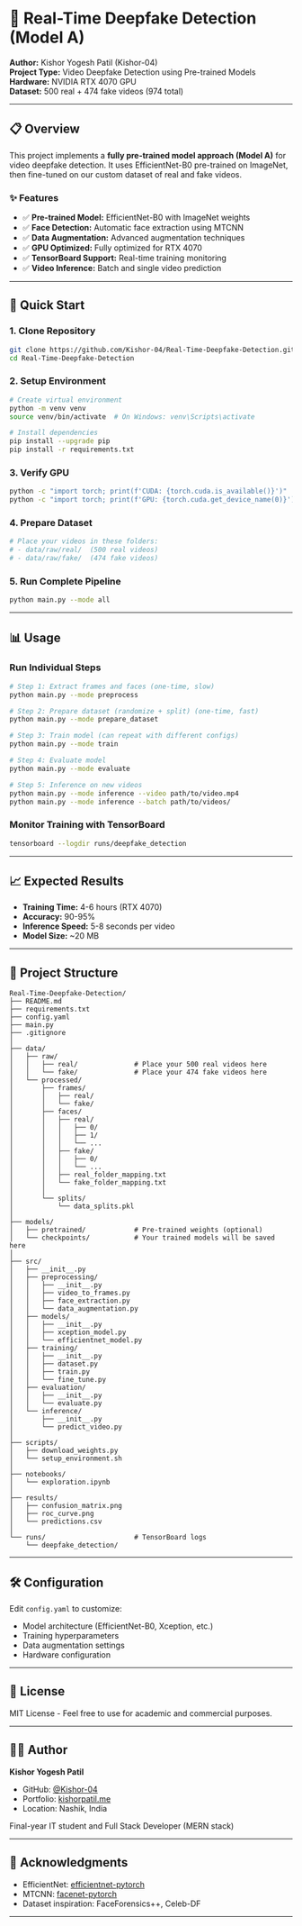 # 🎯 Real-Time Deepfake Detection (Model A)

**Author:** Kishor Yogesh Patil (Kishor-04)  
**Project Type:** Video Deepfake Detection using Pre-trained Models  
**Hardware:** NVIDIA RTX 4070 GPU  
**Dataset:** 500 real + 474 fake videos (974 total)

---

## 📋 Overview

This project implements a **fully pre-trained model approach (Model A)** for video deepfake detection. It uses EfficientNet-B0 pre-trained on ImageNet, then fine-tuned on our custom dataset of real and fake videos.

### ✨ Features

- ✅ **Pre-trained Model:** EfficientNet-B0 with ImageNet weights
- ✅ **Face Detection:** Automatic face extraction using MTCNN
- ✅ **Data Augmentation:** Advanced augmentation techniques
- ✅ **GPU Optimized:** Fully optimized for RTX 4070
- ✅ **TensorBoard Support:** Real-time training monitoring
- ✅ **Video Inference:** Batch and single video prediction

---

## 🚀 Quick Start

### 1. Clone Repository
```bash
git clone https://github.com/Kishor-04/Real-Time-Deepfake-Detection.git
cd Real-Time-Deepfake-Detection
```

### 2. Setup Environment
```bash
# Create virtual environment
python -m venv venv
source venv/bin/activate  # On Windows: venv\Scripts\activate

# Install dependencies
pip install --upgrade pip
pip install -r requirements.txt
```

### 3. Verify GPU
```bash
python -c "import torch; print(f'CUDA: {torch.cuda.is_available()}')"
python -c "import torch; print(f'GPU: {torch.cuda.get_device_name(0)}')"
```

### 4. Prepare Dataset
```bash
# Place your videos in these folders:
# - data/raw/real/  (500 real videos)
# - data/raw/fake/  (474 fake videos)
```

### 5. Run Complete Pipeline
```bash
python main.py --mode all
```

---

## 📊 Usage

### Run Individual Steps

```bash
# Step 1: Extract frames and faces (one-time, slow)
python main.py --mode preprocess

# Step 2: Prepare dataset (randomize + split) (one-time, fast)
python main.py --mode prepare_dataset

# Step 3: Train model (can repeat with different configs)
python main.py --mode train

# Step 4: Evaluate model
python main.py --mode evaluate

# Step 5: Inference on new videos
python main.py --mode inference --video path/to/video.mp4
python main.py --mode inference --batch path/to/videos/
```

### Monitor Training with TensorBoard
```bash
tensorboard --logdir runs/deepfake_detection
```

---

## 📈 Expected Results

- **Training Time:** 4-6 hours (RTX 4070)
- **Accuracy:** 90-95%
- **Inference Speed:** 5-8 seconds per video
- **Model Size:** ~20 MB

---

## 📁 Project Structure

```
Real-Time-Deepfake-Detection/
├── README.md
├── requirements.txt
├── config.yaml
├── main.py
├── .gitignore
│
├── data/
│   ├── raw/
│   │   ├── real/              # Place your 500 real videos here
│   │   └── fake/              # Place your 474 fake videos here
│   └── processed/
│       ├── frames/
│       │   ├── real/
│       │   └── fake/
│       ├── faces/
│       │   ├── real/
│       │   │   ├── 0/             
│       │   │   ├── 1/
│       │   │   └── ...
│       │   ├── fake/
│       │   │   ├── 0/
│       │   │   └── ...
│       │   ├── real_folder_mapping.txt 
│       │   └── fake_folder_mapping.txt  
│       │
│       └── splits/                
│           └── data_splits.pkl    
│
├── models/
│   ├── pretrained/            # Pre-trained weights (optional)
│   └── checkpoints/           # Your trained models will be saved here
│
├── src/
│   ├── __init__.py
│   ├── preprocessing/
│   │   ├── __init__.py
│   │   ├── video_to_frames.py
│   │   ├── face_extraction.py
│   │   └── data_augmentation.py
│   ├── models/
│   │   ├── __init__.py
│   │   ├── xception_model.py
│   │   └── efficientnet_model.py
│   ├── training/
│   │   ├── __init__.py
│   │   ├── dataset.py
│   │   ├── train.py
│   │   └── fine_tune.py
│   ├── evaluation/
│   │   ├── __init__.py
│   │   └── evaluate.py
│   └── inference/
│       ├── __init__.py
│       └── predict_video.py
│
├── scripts/
│   ├── download_weights.py
│   └── setup_environment.sh
│
├── notebooks/
│   └── exploration.ipynb
│
├── results/
│   ├── confusion_matrix.png
│   ├── roc_curve.png
│   └── predictions.csv
│
└── runs/                      # TensorBoard logs
    └── deepfake_detection/
```

---

## 🛠️ Configuration

Edit `config.yaml` to customize:
- Model architecture (EfficientNet-B0, Xception, etc.)
- Training hyperparameters
- Data augmentation settings
- Hardware configuration

---

## 📝 License

MIT License - Feel free to use for academic and commercial purposes.

---

## 👨‍💻 Author

**Kishor Yogesh Patil**  
- GitHub: [@Kishor-04](https://github.com/Kishor-04)
- Portfolio: [kishorpatil.me](https://kishorpatil.me/)
- Location: Nashik, India

Final-year IT student and Full Stack Developer (MERN stack)

---

## 🙏 Acknowledgments

- EfficientNet: [efficientnet-pytorch](https://github.com/lukemelas/EfficientNet-PyTorch)
- MTCNN: [facenet-pytorch](https://github.com/timesler/facenet-pytorch)
- Dataset inspiration: FaceForensics++, Celeb-DF

---